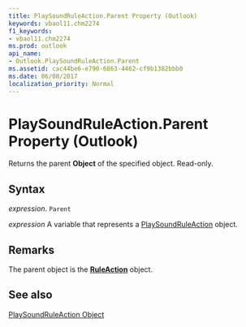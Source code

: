 ```yaml
---
title: PlaySoundRuleAction.Parent Property (Outlook)
keywords: vbaol11.chm2274
f1_keywords:
- vbaol11.chm2274
ms.prod: outlook
api_name:
- Outlook.PlaySoundRuleAction.Parent
ms.assetid: cac44be6-e790-6863-4462-cf9b1382bbb0
ms.date: 06/08/2017
localization_priority: Normal
---
```



# PlaySoundRuleAction.Parent Property (Outlook)

Returns the parent  **Object** of the specified object. Read-only.


## Syntax

_expression_. `Parent`

_expression_ A variable that represents a [PlaySoundRuleAction](./Outlook.PlaySoundRuleAction.md) object.


## Remarks

The parent object is the  **[RuleAction](Outlook.RuleAction.md)** object.


## See also


[PlaySoundRuleAction Object](Outlook.PlaySoundRuleAction.md)

